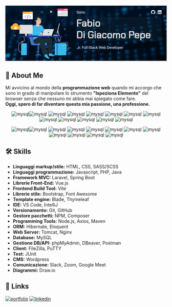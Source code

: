 <p align="center">
	<img src="./img/copertina.png">
</p>

## 🚀 About Me
Mi avvicino al mondo della **programmazione web** quando mi accorgo che sono in grado di manipolare lo strumento **"Ispeziona Elemento"** del browser senza che nessuno mi abbia mai spiegato come fare.  
**Oggi, spero di far diventare questa mia passione, una professione.**    
 
<p align="center">
	<img src="https://fabiodigiacomopepe.netlify.app/img/tecnologie/git.png" alt="mysql" width="50" height="50"/><img src="https://fabiodigiacomopepe.netlify.app/img/tecnologie/html5.png" alt="mysql" width="50" height="50"/>
	<img src="https://fabiodigiacomopepe.netlify.app/img/tecnologie/css3.png" alt="mysql" width="50" height="50"/>
	<img src="https://fabiodigiacomopepe.netlify.app/img/tecnologie/javascript.png" alt="mysql" width="50" height="50"/>
	<img src="https://fabiodigiacomopepe.netlify.app/img/tecnologie/vue.png" alt="mysql" width="50" height="50"/>
	<img src="https://fabiodigiacomopepe.netlify.app/img/tecnologie/laravel.png" alt="mysql" width="50" height="50"/>
	<img src="https://fabiodigiacomopepe.netlify.app/img/tecnologie/php.png" alt="mysql" width="50" height="50"/>
	<img src="https://fabiodigiacomopepe.netlify.app/img/tecnologie/java17.png" alt="mysql" width="50" height="50"/>
	<img src="https://fabiodigiacomopepe.netlify.app/img/tecnologie/spring_boot.png" alt="mysql" width="70" height="50"/>
	<img src="https://fabiodigiacomopepe.netlify.app/img/tecnologie/vs_code.png" alt="mysql" width="50" height="50"/>
	<img src="https://fabiodigiacomopepe.netlify.app/img/tecnologie/IntelliJ.png" alt="mysql" width="50" height="50"/>
	<img src="https://fabiodigiacomopepe.netlify.app/img/tecnologie/vite.png" alt="mysql" width="50" height="50"/>
	<img src="https://fabiodigiacomopepe.netlify.app/img/tecnologie/phpMyAdmin.png" alt="mysql" width="50" height="50"/>
</p>

<p align="center">
	<img src="https://fabiodigiacomopepe.netlify.app/img/tecnologie/DBeaver.png" alt="mysql" width="50" height="50"/><img src="https://fabiodigiacomopepe.netlify.app/img/tecnologie/mysqli.png" alt="mysql" width="50" height="50"/>
	<img src="https://fabiodigiacomopepe.netlify.app/img/tecnologie/axios.png" alt="mysql" width="50" height="50"/>
	<img src="https://fabiodigiacomopepe.netlify.app/img/tecnologie/postman.png" alt="mysql" width="50" height="50"/>
	<img src="https://fabiodigiacomopepe.netlify.app/img/tecnologie/node_js.png" alt="mysql" width="50" height="50"/>
	<img src="https://fabiodigiacomopepe.netlify.app/img/tecnologie/npm.png" alt="mysql" width="50" height="50"/>
	<img src="https://fabiodigiacomopepe.netlify.app/img/tecnologie/composer.png" alt="mysql" width="50" height="50"/>
	<img src="https://fabiodigiacomopepe.netlify.app/img/tecnologie/hibernate.png" alt="mysql" width="50" height="50"/>
	<img src="https://fabiodigiacomopepe.netlify.app/img/tecnologie/thymeleaf.png" alt="mysql" width="50" height="50"/>
	<img src="https://fabiodigiacomopepe.netlify.app/img/tecnologie/maven.png" alt="mysql" width="50" height="50"/>
	<img src="https://fabiodigiacomopepe.netlify.app/img/tecnologie/bootstrap.png" alt="mysql" width="50" height="50"/>
	<img src="https://fabiodigiacomopepe.netlify.app/img/tecnologie/sass.png" alt="mysql" width="50" height="50"/>
</p>


## 🛠 Skills
- **Linguaggi markup/stile:** HTML, CSS, SASS/SCSS
- **Linguaggi programmazione:** Javascript, PHP, Java
- **Framework MVC:** Laravel, Spring Boot
- **Librerie Front-End:** Vue.js
- **Frontend Build Tool:** Vite
- **Librerie stile:** Bootstrap, Font Awesome
- **Template engine:** Blade, Thymeleaf
- **IDE:** VS Code, IntelliJ
- **Versionamento:** Git, GitHub
- **Gestore pacchetti:** NPM, Composer
- **Programming Tools:** Node.js, Axios, Maven
- **ORM:** Hibernate, Eloquent
- **Web Server:** Tomcat, Nginx
- **Database:** MySQL
- **Gestione DB/API:** phpMyAdmin, DBeaver, Postman
- **Client:** FileZilla, PuTTY
- **Test:** JUnit
- **CMS:** Wordpress
- **Comunicazione:** Slack, Zoom, Google Meet
- **Diagrammi:** Draw.io

## 🔗 Links
[![portfolio](https://img.shields.io/badge/my_portfolio-000?style=for-the-badge&logo=ko-fi&logoColor=white)](https://fabiodigiacomopepe.netlify.app)
[![linkedin](https://img.shields.io/badge/linkedin-0A66C2?style=for-the-badge&logo=linkedin&logoColor=white)](https://www.linkedin.com/in/fabio-di-giacomo-pepe)

